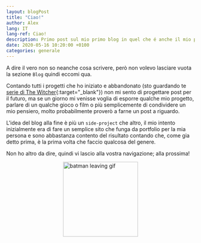 ```yaml
---
layout: blogPost
title: "Ciao!"
author: Alex
lang: IT
lang-ref: Ciao!
description: Primo post sul mio primo blog in quel che é anche il mio primo sito che rendo disponibile al pubblico.
date: 2020-05-16 10:20:00 +0100
categories: generale
---
```


A dire il vero non so neanche cosa scrivere, però non volevo lasciare vuota la sezione `Blog` quindi eccomi qua.

Contando tutti i progetti che ho iniziato e abbandonato (sto guardando te [serie di The Witcher][witcher-serie]{:target="\_blank"}) non mi sento di progettare post per il futuro, ma se un giorno mi venisse voglia di esporre qualche mio progetto, parlare di un qualche gioco o film o più semplicemente di condividere un mio pensiero, molto probabilmente proverò a farne un post a riguardo.

L'idea del blog alla fine è più un `side-project` che altro, il mio intento inizialmente era di fare un semplice sito che funga da portfolio per la mia persona e sono abbastanza contento del risultato contando che, come gia detto prima, è la prima volta che faccio qualcosa del genere.

Non ho altro da dire, quindi vi lascio alla vostra navigazione; alla prossima!

<img style="display: block; margin-left: auto; margin-right: auto;" src="https://media.tenor.com/images/5e3415c11e4f7ef51ae337bf6c28d199/tenor.gif" alt="batman leaving gif" width="200" height="200"/>

[witcher-serie]: https://www.youtube.com/watch?v=jYLgi8wGVLg
